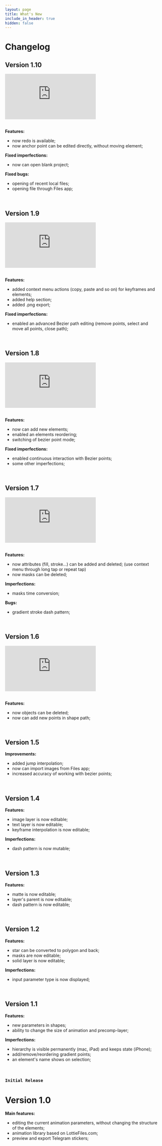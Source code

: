 ```yaml
---
layout: page
title: What's New
include_in_header: true
hidden: false
---
```


# Changelog

<!-- ### `Second release`
# **Version 2.0**

<br>

________
<br> -->

## **Version 1.10**

<div class="aspect-ratio">
    <iframe frameborder="0" scrolling="no" marginheight="0" marginwidth="0" type="text/html" src="https://www.youtube.com/embed/JndGWBhj6q0"></iframe>
</div>
<br>

**Features:**

- now redo is available;
- now anchor point can be edited directly, without moving element;

**Fixed imperfections:**

- now can open blank project;

**Fixed bugs:**

- opening of recent local files;
- opening file through Files app;

<br>

## **Version 1.9**

<div class="aspect-ratio">
    <iframe frameborder="0" scrolling="no" marginheight="0" marginwidth="0" type="text/html" src="https://www.youtube.com/embed/N3epYZvO1p0"></iframe>
</div>
<br>

**Features:**

- added context menu actions (copy, paste and so on) for keyframes and elements;
- added help section;
- added .png export;

**Fixed imperfections:**

- enabled an advanced Bezier path editing (remove points, select and move all points, close path);

<br>

## **Version 1.8**

<div class="aspect-ratio">
    <iframe frameborder="0" scrolling="no" marginheight="0" marginwidth="0" type="text/html" src="https://www.youtube.com/embed/yd_IPxwaqfY"></iframe>
</div>
<br>

**Features:**

- now can add new elements;
- enabled an elements reordering;
- switching of bezier point mode;

**Fixed imperfections:**
- enabled continuous interaction with Bezier points;
- some other imperfections;

<br>

## **Version 1.7**

<div class="aspect-ratio">
    <iframe frameborder="0" scrolling="no" marginheight="0" marginwidth="0" type="text/html" src="https://www.youtube.com/embed/mge9j1Ox9b4"></iframe>
</div>
<br>

**Features:**

- now attributes (fill, stroke...) can be added and deleted; (use context menu through long tap or repeat tap)
- now masks can be deleted;

**Imperfections:**

- masks time conversion;

**Bugs:**

- gradient stroke dash pattern;

<br>

## **Version 1.6**

<div class="aspect-ratio">
    <iframe frameborder="0" scrolling="no" marginheight="0" marginwidth="0" type="text/html" src="https://www.youtube.com/embed/6g6lIc379jE"></iframe>
</div>
<br>

**Features:**

- now objects can be deleted;
- now can add new points in shape path;

<br>

## **Version 1.5**

**Improvements:**

- added jump interpolation;
- now can import images from Files app;
- increased accuracy of working with bezier points;

<br>

## **Version 1.4**

**Features:**

- image layer is now editable;
- text layer is now editable;
- keyframe interpolation is now editable;

**Imperfections:**

- dash pattern is now mutable;

<br>

## **Version 1.3**

**Features:**

- matte is now editable;
- layer's parent is now editable;
- dash pattern is now editable;

<br>

## **Version 1.2**

**Features:**

- star can be converted to polygon and back;
- masks are now editable;
- solid layer is now editable;

**Imperfections:**

- input parameter type is now displayed;

<br>

## **Version 1.1**

**Features:**

- new parameters in shapes;
- ability to change the size of animation and precomp-layer;

**Imperfections:**

- hierarchy is visible permanently (mac, iPad) and keeps state (iPhone);
- add/remove/reordering gradient points;
- an element's name shows on selection;

<br>

### `Initial Release`
# **Version 1.0**

**Main features:**

- editing the current animation parameters, without changing the structure of the elements;
- animation library based on LottieFiles.com;
- preview and export Telegram stickers;

<br>